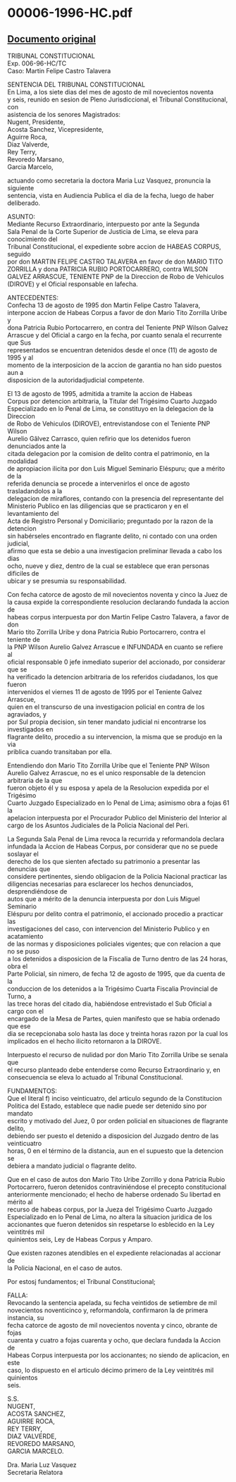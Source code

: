 
00006-1996-HC.pdf
=================
  
[Documento original](https://tc.gob.pe/jurisprudencia/1996/00006-1996-HC.pdf)  
---  

TRIBUNAL CONSTITUCIONAL  
Exp. 006-96-HC/TC  
Caso: Martin Felipe Castro Talavera  

SENTENCIA DEL TRIBUNAL CONSTITUCIONAL  
En Lima, a los siete dias del mes de agosto de mil novecientos noventa  
y seis, reunido en sesion de Pleno Jurisdiccional, el Tribunal Constitucional, con  
asistencia de los senores Magistrados:  
Nugent,  Presidente,  
Acosta Sanchez,  Vicepresidente,  
Aguirre Roca,  
Diaz Valverde,  
Rey Terry,  
Revoredo Marsano,  
Garcia Marcelo,  

actuando como secretaria la doctora Maria Luz Vasquez, pronuncia la siguiente  
sentencia, vista en Audiencia Publica el dia de la fecha, luego de haber deliberado.  

ASUNTO:  
Mediante Recurso Extraordinario, interpuesto por ante la Segunda  
Sala Penal de la Corte Superior de Justicia de Lima, se eleva para conocimiento del  
Tribunal Constitucional, el expediente sobre accion de HABEAS CORPUS, seguido  
por don MARTIN FELIPE CASTRO TALAVERA en favor de don MARIO TITO  
ZORRILLA y dona PATRICIA RUBIO PORTOCARRERO, contra WILSON  
GALVEZ ARRASCUE, TENIENTE PNP de la Direccion de Robo de Vehiculos  
(DIROVE) y el Oficial responsable en lafecha.  

ANTECEDENTES:  
Confecha 13 de agosto de 1995 don Martin Felipe Castro Talavera,  
interpone accion de Habeas Corpus a favor de don Mario Tito Zorrilla Uribe y  
dona Patricia Rubio Portocarrero, en contra del Teniente PNP Wilson Galvez  
Arrascue y del Oficial a cargo en la fecha, por cuanto senala el recurrente que Sus  
representados se encuentran detenidos desde el once (11) de agosto de 1995 y al  
momento de la interposicion de la accion de garantia no han sido puestos aun a  
disposicion de la autoridadjudicial competente.  

El 13 de agosto de 1995, admitida a tramite la accion de Habeas  
Corpus por detencion arbitraria, la Titular del Trigésimo Cuarto Juzgado  
Especializado en lo Penal de Lima, se constituyo en la delegacion de la Direccion  
de Robo de Vehiculos (DIROVE), entrevistandose con el Teniente PNP Wilson  
Aurelio Gâlvez Carrasco, quien refirio que los detenidos fueron denunciados ante la  
citada delegacion por la comision de delito contra el patrimonio, en la modalidad  
de apropiacion ilicita por don Luis Miguel Seminario Eléspuru; que a mérito de la  
referida denuncia se procede a intervenirlos el once de agosto trasladandolos a la  
delegacion de miraflores, contando con la presencia del representante del  
Ministerio Publico en las diligencias que se practicaron y en el levantamiento del  
Acta de Registro Personal y Domiciliario; preguntado por la razon de la detencion  
sin habérseles encontrado en flagrante delito, ni contado con una orden judicial,  
afirmo que esta se debio a una investigacion preliminar llevada a cabo los dias  
ocho, nueve y diez, dentro de la cual se establece que eran personas dificiles de  
ubicar y se presumia su responsabilidad.  

Con fecha catorce de agosto de mil novecientos noventa y cinco la Juez de  
la causa expide la correspondiente resolucion declarando fundada la accion de  
habeas corpus interpuesta por don Martin Felipe Castro Talavera, a favor de don  
Mario tito Zorrilla Uribe y dona Patricia Rubio Portocarrero, contra el teniente de  
la PNP Wilson Aurelio Galvez Arrascue e INFUNDADA en cuanto se refiere al  
oficial responsable 0 jefe inmediato superior del accionado, por considerar que se  
ha verificado la detencion arbitraria de los referidos ciudadanos, los que fueron  
intervenidos el viernes 11 de agosto de 1995 por el Teniente Galvez Arrascue,  
quien en el transcurso de una investigacion policial en contra de los agraviados, y  
por Sul propia decision, sin tener mandato judicial ni encontrarse los investigados en  
flagrante delito, procedio a su intervencion, la misma que se produjo en la via  
priblica cuando transitaban por ella.  

Entendiendo don Mario Tito Zorrilla Uribe que el Teniente PNP Wilson Aurelio
Galvez Arrascue, no es el unico responsable de la detencion arbitraria de la que  
fueron objeto él y su esposa y apela de la Resolucion expedida por el Trigésimo  
Cuarto Juzgado Especializado en lo Penal de Lima; asimismo obra a fojas 61 la  
apelacion interpuesta por el Procurador Publico del Ministerio del Interior al  
cargo de los Asuntos Judiciales de la Policia Nacional del Peri.  

La Segunda Sala Penal de Lima revoca la recurrida y reformandola declara  
infundada la Accion de Habeas Corpus, por considerar que no se puede soslayar el  
derecho de los que sienten afectado su patrimonio a presentar las denuncias que  
considere pertinentes, siendo obligacion de la Policia Nacional practicar las  
diligencias necesarias para esclarecer los hechos denunciados, desprendiéndose de  
autos que a mérito de la denuncia interpuesta por don Luis Miguel Seminario  
Eléspuru por delito contra el patrimonio, el accionado procedio a practicar las  
investigaciones del caso, con intervencion del Ministerio Publico y en acatamiento  
de las normas y disposiciones policiales vigentes; que con relacion a que no se puso  
a los detenidos a disposicion de la Fiscalia de Turno dentro de las 24 horas, obra el  
Parte Policial, sin nimero, de fecha 12 de agosto de 1995, que da cuenta de la  
conduccion de los detenidos a la Trigésimo Cuarta Fiscalia Provincial de Turno, a  
las trece horas del citado dia, habiéndose entrevistado el Sub Oficial a cargo con el  
encargado de la Mesa de Partes, quien manifesto que se habia ordenado que ese  
dia se recepcionaba solo hasta las doce y treinta horas razon por la cual los  
implicados en el hecho ilicito retornaron a la DIROVE.  

Interpuesto el recurso de nulidad por don Mario Tito Zorrilla Uribe se senala que  
el recurso planteado debe entenderse como Recurso Extraordinario y, en  
consecuencia se eleva lo actuado al Tribunal Constitucional.  

FUNDAMENTOS:  
Que el literal f) inciso veinticuatro, del articulo segundo de la Constitucion  
Politica del Estado, establece que nadie puede ser detenido sino por mandato  
escrito y motivado del Juez, 0 por orden policial en situaciones de flagrante delito,  
debiendo ser puesto el detenido a disposicion del Juzgado dentro de las veinticuatro  
horas, 0 en el término de la distancia, aun en el supuesto que la detencion se  
debiera a mandato judicial o flagrante delito.  

Que en el caso de autos don Mario Tito Uribe Zorrillo y dona Patricia Rubio
Portocarrero, fueron detenidos contraviniéndose el precepto constitucional  
anteriormente mencionado; el hecho de haberse ordenado Su libertad en mérito al  
recurso de habeas corpus, por la Jueza del Trigésimo Cuarto Juzgado  
Especializado en lo Penal de Lima, no altera la situacion juridica de los  
accionantes que fueron detenidos sin respetarse lo esblecido en la Ley veintitrés mil  
quinientos seis, Ley de Habeas Corpus y Amparo.  

Que existen razones atendibles en el expediente relacionadas al accionar de  
la Policia Nacional, en el caso de autos.  

Por estosj fundamentos; el Tribunal Constitucional;  

FALLA:  
Revocando la sentencia apelada, su fecha veintidos de setiembre de mil  
novecientos noventicinco y, reformandola, confirmaron la de primera instancia, su  
fecha catorce de agosto de mil novecientos noventa y cinco, obrante de fojas  
cuarenta y cuatro a fojas cuarenta y ocho, que declara fundada la Accion de  
Habeas Corpus interpuesta por los accionantes; no siendo de aplicacion, en este  
caso, lo dispuesto en el articulo décimo primero de la Ley veintitrés mil quinientos  
seis. 

S.S.  
NUGENT,  
ACOSTA SANCHEZ,  
AGUIRRE ROCA,  
REY TERRY,  
DIAZ VALVERDE,  
REVOREDO MARSANO,  
GARCIA MARCELO.  


Dra. Maria Luz Vasquez  
Secretaria Relatora
